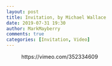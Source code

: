 ```yaml
---
layout: post
title: Invitation, by Michael Wallace
date: 2019-07-31 19:30
author: MarkMayberry
comments: true
categories: [Invitation, Video]
---
```

<!-- wp:core-embed/vimeo {"url":"https://vimeo.com/352334609","type":"video","providerNameSlug":"vimeo","className":"wp-embed-aspect-4-3 wp-has-aspect-ratio"} -->
<figure class="wp-block-embed-vimeo wp-block-embed is-type-video is-provider-vimeo wp-embed-aspect-4-3 wp-has-aspect-ratio"><div class="wp-block-embed__wrapper">
https://vimeo.com/352334609
</div></figure>
<!-- /wp:core-embed/vimeo -->
